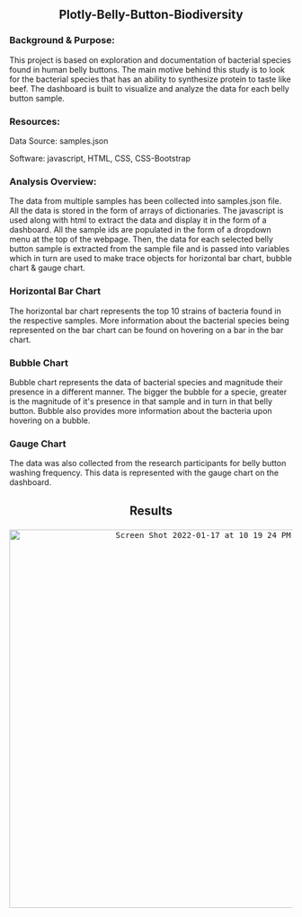 <h2> <p align=center>Plotly-Belly-Button-Biodiversity </p></h2>

<h3><p> Background & Purpose: </p></h3>

This project is based on exploration and documentation of bacterial species found in human belly buttons. The main motive behind this study is to look for the bacterial species that has an ability to synthesize protein to taste like beef. The dashboard is built to visualize and analyze the data for each belly button sample.

<h3><p> Resources: </p></h3>

Data Source: samples.json

Software: javascript, HTML, CSS, CSS-Bootstrap

<h3><p> Analysis Overview: </p></h3>

The data from multiple samples has been collected into samples.json file. All the data is stored in the form of arrays of dictionaries. The javascript is used along with html to extract the data and display it in the form of a dashboard. All the sample ids are populated in the form of a dropdown menu at the top of the webpage. Then, the data for each selected belly button sample is extracted from the sample file and is passed into variables which in turn are used to make trace objects for horizontal bar chart, bubble chart & gauge chart.

<h3> Horizontal Bar Chart </h3>
 
The horizontal bar chart represents the top 10 strains of bacteria found in the respective samples. More information about the bacterial species being represented on the bar chart can be found on hovering on a bar in the bar chart.


<h3> Bubble Chart </h3>

Bubble chart represents the data of bacterial species and magnitude their presence in a different manner. The bigger the bubble for a specie, greater is the magnitude of it's presence in that sample and in turn in that belly button. Bubble also provides more information about the bacteria upon hovering on a bubble.


<h3> Gauge Chart </h3>

The data was also collected from the research participants for belly button washing frequency. This data is represented with the gauge chart on the dashboard.

<h2><p align = center> Results </p></h2>

<kbd align=center> 
  <img width="674" alt="Screen Shot 2022-01-17 at 10 19 24 PM" src="https://user-images.githubusercontent.com/90424752/149882472-175e5531-439b-42f1-b1d3-3d9e5a82a81b.png">
  
</kbd>



